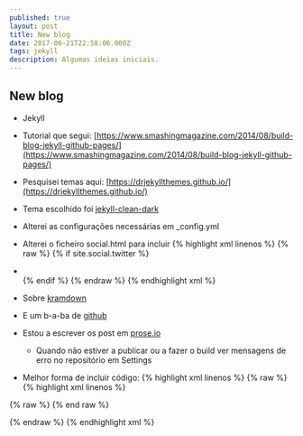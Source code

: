 ```yaml
---
published: true
layout: post
title: New blog
date: 2017-06-21T22:58:06.000Z
tags: jekyll
description: Algumas ideias iniciais.
---
```


## New blog

- Jekyll
- Tutorial que segui: [https://www.smashingmagazine.com/2014/08/build-blog-jekyll-github-pages/](https://www.smashingmagazine.com/2014/08/build-blog-jekyll-github-pages/)
- Pesquisei temas aqui: [https://drjekyllthemes.github.io/](https://drjekyllthemes.github.io/)
- Tema escolhido foi [jekyll-clean-dark](https://github.com/streetturtle/jekyll-clean-dark) 
- Alterei as configurações necessárias em \_config.yml
- Alterei o ficheiro social.html para incluir
{% highlight xml linenos %}
{% raw %}
	{% if site.social.twitter %} 
    	<li> 
        <a title="{{ site.social.twitter }} on Twitter.com" href="https://www.twitter.com/{{ site.social.twitter }}" target="_blank"><i class="fa fa-twitter fa-2x"></i></a>
        </li>
        {% endif %}
{% endraw %}
{% endhighlight xml %} 
 
- Sobre [kramdown](https://kramdown.gettalong.org/quickref.html)
- E um b-a-ba de [github](https://help.github.com/articles/adding-an-existing-project-to-github-using-the-command-line/) 
- Estou a escrever os post em [prose.io](http://prose.io)
	- Quando não estiver a publicar ou a fazer o build ver mensagens de erro no repositório em Settings
- Melhor forma de incluir código:
{% highlight xml linenos %}
{% raw %}
{% highlight xml linenos %}
<p>
{% raw %}
{% end raw %}
</p>
{% endraw %}
{% endhighlight xml %}
